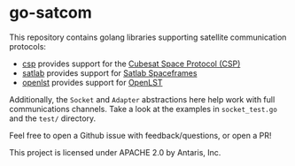 # go-satcom

This repository contains golang libraries supporting satellite communication protocols:

* [csp](./csp) provides support for the [Cubesat Space Protocol (CSP)](https://github.com/libcsp/libcsp)
* [satlab](./satlab) provides support for [Satlab Spaceframes](https://www.satlab.com/resources/SLDS-SRS4-1.0.pdf)
* [openlst](./openlst) provides support for [OpenLST](https://github.com/OpenLST/openlst)

Additionally, the `Socket` and `Adapter` abstractions here help work with full communications channels.
Take a look at the examples in `socket_test.go` and the `test/` directory.

Feel free to open a Github issue with feedback/questions, or open a PR!

This project is licensed under APACHE 2.0 by Antaris, Inc.
